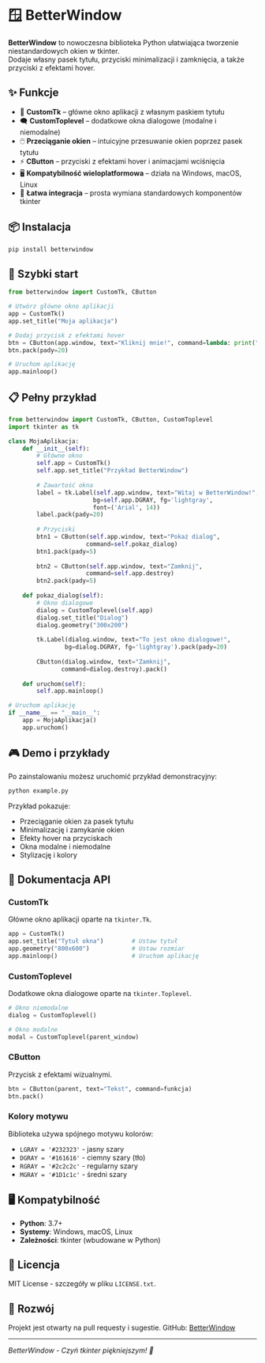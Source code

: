 # 🪟 BetterWindow

**BetterWindow** to nowoczesna biblioteka Python ułatwiająca tworzenie niestandardowych okien w tkinter.  
Dodaje własny pasek tytułu, przyciski minimalizacji i zamknięcia, a także przyciski z efektami hover.

## ✨ Funkcje

- 🎨 **CustomTk** – główne okno aplikacji z własnym paskiem tytułu
- 🗨️ **CustomToplevel** – dodatkowe okna dialogowe (modalne i niemodalne)
- 🖱️ **Przeciąganie okien** – intuicyjne przesuwanie okien poprzez pasek tytułu
- ⚡ **CButton** – przyciski z efektami hover i animacjami wciśnięcia
- 🖥️ **Kompatybilność wieloplatformowa** – działa na Windows, macOS, Linux
- 🎯 **Łatwa integracja** – prosta wymiana standardowych komponentów tkinter

## 📦 Instalacja

```bash
pip install betterwindow
```

## 🚀 Szybki start

```python
from betterwindow import CustomTk, CButton

# Utwórz główne okno aplikacji
app = CustomTk()
app.set_title("Moja aplikacja")

# Dodaj przycisk z efektami hover
btn = CButton(app.window, text="Kliknij mnie!", command=lambda: print("Kliknięto!"))
btn.pack(pady=20)

# Uruchom aplikację
app.mainloop()
```

## 📋 Pełny przykład

```python
from betterwindow import CustomTk, CButton, CustomToplevel
import tkinter as tk

class MojaAplikacja:
    def __init__(self):
        # Główne okno
        self.app = CustomTk()
        self.app.set_title("Przykład BetterWindow")
        
        # Zawartość okna
        label = tk.Label(self.app.window, text="Witaj w BetterWindow!", 
                        bg=self.app.DGRAY, fg='lightgray', 
                        font=('Arial', 14))
        label.pack(pady=20)
        
        # Przyciski
        btn1 = CButton(self.app.window, text="Pokaż dialog", 
                      command=self.pokaz_dialog)
        btn1.pack(pady=5)
        
        btn2 = CButton(self.app.window, text="Zamknij", 
                      command=self.app.destroy)
        btn2.pack(pady=5)
    
    def pokaz_dialog(self):
        # Okno dialogowe
        dialog = CustomToplevel(self.app)
        dialog.set_title("Dialog")
        dialog.geometry("300x200")
        
        tk.Label(dialog.window, text="To jest okno dialogowe!", 
                bg=dialog.DGRAY, fg='lightgray').pack(pady=20)
        
        CButton(dialog.window, text="Zamknij", 
               command=dialog.destroy).pack()
    
    def uruchom(self):
        self.app.mainloop()

# Uruchom aplikację
if __name__ == "__main__":
    app = MojaAplikacja()
    app.uruchom()
```

## 🎮 Demo i przykłady

Po zainstalowaniu możesz uruchomić przykład demonstracyjny:

```bash
python example.py
```

Przykład pokazuje:
- Przeciąganie okien za pasek tytułu
- Minimalizację i zamykanie okien
- Efekty hover na przyciskach
- Okna modalne i niemodalne
- Stylizację i kolory

## 🔧 Dokumentacja API

### CustomTk
Główne okno aplikacji oparte na `tkinter.Tk`.

```python
app = CustomTk()
app.set_title("Tytuł okna")        # Ustaw tytuł
app.geometry("800x600")            # Ustaw rozmiar
app.mainloop()                     # Uruchom aplikację
```

### CustomToplevel  
Dodatkowe okna dialogowe oparte na `tkinter.Toplevel`.

```python
# Okno niemodalne
dialog = CustomToplevel()

# Okno modalne
modal = CustomToplevel(parent_window)
```

### CButton
Przycisk z efektami wizualnymi.

```python
btn = CButton(parent, text="Tekst", command=funkcja)
btn.pack()
```

### Kolory motywu
Biblioteka używa spójnego motywu kolorów:

- `LGRAY = '#232323'` - jasny szary
- `DGRAY = '#161616'` - ciemny szary (tło)
- `RGRAY = '#2c2c2c'` - regularny szary
- `MGRAY = '#1D1c1c'` - średni szary

## 🖥️ Kompatybilność

- **Python**: 3.7+
- **Systemy**: Windows, macOS, Linux
- **Zależności**: tkinter (wbudowane w Python)

## 📄 Licencja

MIT License - szczegóły w pliku `LICENSE.txt`.

## 🤝 Rozwój

Projekt jest otwarty na pull requesty i sugestie. GitHub: [BetterWindow](https://github.com/AndrzejKoprowski251452/BetterWindow.git)

---

*BetterWindow - Czyń tkinter piękniejszym! 🎨*
